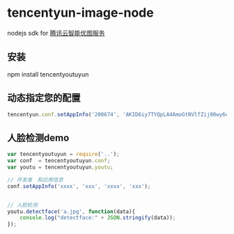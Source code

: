 # tencentyun-image-node
nodejs sdk for [腾讯云智能优图服务](http://www.qcloud.com/product/youtu.html)

## 安装
npm install tencentyoutuyun

## 动态指定您的配置
```javascript
tencentyun.conf.setAppInfo('200674', 'AKID6iy7TYQpLA4AmoGtNVlfZij00wy6qEuI', 'LtkKOTyAV0g4i4UscFXDYEGUIlxZrtnL', '123456');
```

## 人脸检测demo
```javascript
var tencentyoutuyun = require('..');
var conf  = tencentyoutuyun.conf;
var youtu = tencentyoutuyun.youtu;

// 开发者　和应用信息
conf.setAppInfo('xxxx', 'xxx', 'xxxx', 'xxx');


// 人脸检测
youtu.detectface('a.jpg', function(data){
    console.log("detectface:" + JSON.stringify(data));
});
```
